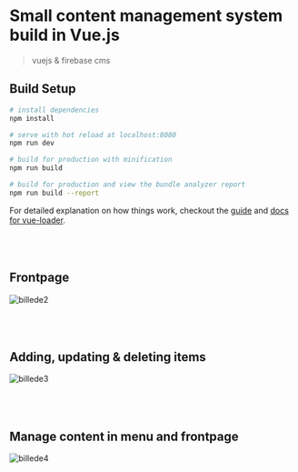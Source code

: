 # Small content management system build in Vue.js

> vuejs & firebase cms

## Build Setup

``` bash
# install dependencies
npm install

# serve with hot reload at localhost:8080
npm run dev

# build for production with minification
npm run build

# build for production and view the bundle analyzer report
npm run build --report
```

For detailed explanation on how things work, checkout the [guide](http://vuejs-templates.github.io/webpack/) and [docs for vue-loader](http://vuejs.github.io/vue-loader).<br /><br /><br /><br />


## Frontpage
![billede2](https://user-images.githubusercontent.com/17901373/26943835-3c3027d2-4c87-11e7-804d-92f9b3c8739b.png)<br /><br /><br /><br />
## Adding, updating & deleting items
![billede3](https://user-images.githubusercontent.com/17901373/26943836-3ca8c9c6-4c87-11e7-98a1-c55f37859f01.png)<br /><br /><br /><br />
## Manage content in menu and frontpage
![billede4](https://user-images.githubusercontent.com/17901373/26943839-3df94ae4-4c87-11e7-9fb8-2a5bcb16e08c.png)
